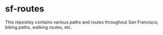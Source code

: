 # sf-routes

This repositoy contains various paths and routes throughout San Francisco, biking paths, walking routes, etc.

